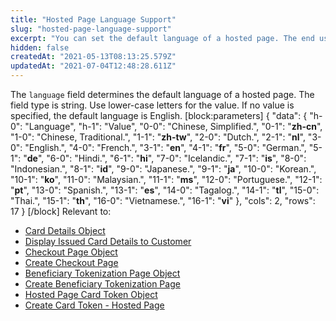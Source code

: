 ```yaml
---
title: "Hosted Page Language Support"
slug: "hosted-page-language-support"
excerpt: "You can set the default language of a hosted page. The end user (customer) can select any other supported language."
hidden: false
createdAt: "2021-05-13T08:13:25.579Z"
updatedAt: "2021-07-04T12:48:28.611Z"
---
```

The `language` field determines the default language of a hosted page. The field type is string. Use lower-case letters for the value. If no value is specified, the default language is English.
[block:parameters]
{
  "data": {
    "h-0": "Language",
    "h-1": "Value",
    "0-0": "Chinese, Simplified.",
    "0-1": "**zh-cn**",
    "1-0": "Chinese, Traditional.",
    "1-1": "**zh-tw**",
    "2-0": "Dutch.",
    "2-1": "**nl**",
    "3-0": "English.",
    "4-0": "French.",
    "3-1": "**en**",
    "4-1": "**fr**",
    "5-0": "German.",
    "5-1": "**de**",
    "6-0": "Hindi.",
    "6-1": "**hi**",
    "7-0": "Icelandic.",
    "7-1": "**is**",
    "8-0": "Indonesian.",
    "8-1": "**id**",
    "9-0": "Japanese.",
    "9-1": "**ja**",
    "10-0": "Korean.",
    "10-1": "**ko**",
    "11-0": "Malaysian.",
    "11-1": "**ms**",
    "12-0": "Portuguese.",
    "12-1": "**pt**",
    "13-0": "Spanish.",
    "13-1": "**es**",
    "14-0": "Tagalog.",
    "14-1": "**tl**",
    "15-0": "Thai.",
    "15-1": "**th**",
    "16-0": "Vietnamese.",
    "16-1": "**vi**"
  },
  "cols": 2,
  "rows": 17
}
[/block]
Relevant to:
* [Card Details Object](ref:card-details-object)
* [Display Issued Card Details to Customer](ref:display-issued-card-details-to-customer)
* [Checkout Page Object](ref:checkout-page-object) 
* [Create Checkout Page](ref:create-checkout-page) 
* [Beneficiary Tokenization Page Object](ref:beneficiary-tokenization-page-object) 
* [Create Beneficiary Tokenization Page](ref:create-beneficiary-tokenization-page) 
* [Hosted Page Card Token Object](ref:hosted-page-card-token-object) 
* [Create Card Token - Hosted Page](ref:create-card-token-hosted-page)